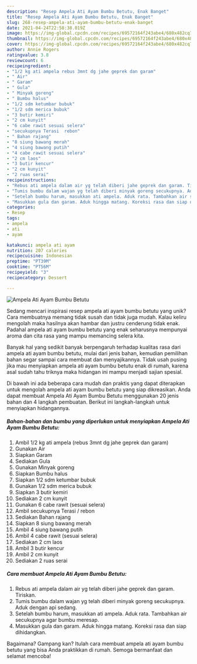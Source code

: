 ```yaml
---
description: "Resep Ampela Ati Ayam Bumbu Betutu, Enak Banget"
title: "Resep Ampela Ati Ayam Bumbu Betutu, Enak Banget"
slug: 268-resep-ampela-ati-ayam-bumbu-betutu-enak-banget
date: 2021-04-24T22:58:38.019Z
image: https://img-global.cpcdn.com/recipes/69572164f243abe4/680x482cq70/ampela-ati-ayam-bumbu-betutu-foto-resep-utama.jpg
thumbnail: https://img-global.cpcdn.com/recipes/69572164f243abe4/680x482cq70/ampela-ati-ayam-bumbu-betutu-foto-resep-utama.jpg
cover: https://img-global.cpcdn.com/recipes/69572164f243abe4/680x482cq70/ampela-ati-ayam-bumbu-betutu-foto-resep-utama.jpg
author: Annie Rogers
ratingvalue: 3.8
reviewcount: 6
recipeingredient:
- "1/2 kg ati ampela rebus 3mnt dg jahe geprek dan garam"
- " Air"
- " Garam"
- " Gula"
- " Minyak goreng"
- " Bumbu halus"
- "1/2 sdm ketumbar bubuk"
- "1/2 sdm merica bubuk"
- "3 butir kemiri"
- "2 cm kunyit"
- "6 cabe rawit sesuai selera"
- "secukupnya Terasi  rebon"
- " Bahan rajang"
- "8 siung bawang merah"
- "4 siung bawang putih"
- "4 cabe rawit sesuai selera"
- "2 cm laos"
- "3 butir kencur"
- "2 cm kunyit"
- "2 ruas serai"
recipeinstructions:
- "Rebus ati ampela dalam air yg telah diberi jahe geprek dan garam. Tiriskan."
- "Tumis bumbu dalam wajan yg telah diberi minyak goreng secukupnya. Aduk dengan api sedang."
- "Setelah bumbu harum, masukkan ati ampela. Aduk rata. Tambahkan air secukupnya agar bumbu meresap."
- "Masukkan gula dan garam. Aduk hingga matang. Koreksi rasa dan siap dihidangkan."
categories:
- Resep
tags:
- ampela
- ati
- ayam

katakunci: ampela ati ayam 
nutrition: 207 calories
recipecuisine: Indonesian
preptime: "PT39M"
cooktime: "PT56M"
recipeyield: "3"
recipecategory: Dessert

---
```



![Ampela Ati Ayam Bumbu Betutu](https://img-global.cpcdn.com/recipes/69572164f243abe4/680x482cq70/ampela-ati-ayam-bumbu-betutu-foto-resep-utama.jpg)

Sedang mencari inspirasi resep ampela ati ayam bumbu betutu yang unik? Cara membuatnya memang tidak susah dan tidak juga mudah. Kalau keliru mengolah maka hasilnya akan hambar dan justru cenderung tidak enak. Padahal ampela ati ayam bumbu betutu yang enak seharusnya mempunyai aroma dan cita rasa yang mampu memancing selera kita.



Banyak hal yang sedikit banyak berpengaruh terhadap kualitas rasa dari ampela ati ayam bumbu betutu, mulai dari jenis bahan, kemudian pemilihan bahan segar sampai cara membuat dan menyajikannya. Tidak usah pusing jika mau menyiapkan ampela ati ayam bumbu betutu enak di rumah, karena asal sudah tahu triknya maka hidangan ini mampu menjadi sajian spesial.


Di bawah ini ada beberapa cara mudah dan praktis yang dapat diterapkan untuk mengolah ampela ati ayam bumbu betutu yang siap dikreasikan. Anda dapat membuat Ampela Ati Ayam Bumbu Betutu menggunakan 20 jenis bahan dan 4 langkah pembuatan. Berikut ini langkah-langkah untuk menyiapkan hidangannya.

<!--inarticleads1-->

##### Bahan-bahan dan bumbu yang diperlukan untuk menyiapkan Ampela Ati Ayam Bumbu Betutu:

1. Ambil 1/2 kg ati ampela (rebus 3mnt dg jahe geprek dan garam)
1. Gunakan  Air
1. Siapkan  Garam
1. Sediakan  Gula
1. Gunakan  Minyak goreng
1. Siapkan  Bumbu halus
1. Siapkan 1/2 sdm ketumbar bubuk
1. Gunakan 1/2 sdm merica bubuk
1. Siapkan 3 butir kemiri
1. Sediakan 2 cm kunyit
1. Gunakan 6 cabe rawit (sesuai selera)
1. Ambil secukupnya Terasi / rebon
1. Sediakan  Bahan rajang
1. Siapkan 8 siung bawang merah
1. Ambil 4 siung bawang putih
1. Ambil 4 cabe rawit (sesuai selera)
1. Sediakan 2 cm laos
1. Ambil 3 butir kencur
1. Ambil 2 cm kunyit
1. Sediakan 2 ruas serai




<!--inarticleads2-->

##### Cara membuat Ampela Ati Ayam Bumbu Betutu:

1. Rebus ati ampela dalam air yg telah diberi jahe geprek dan garam. Tiriskan.
1. Tumis bumbu dalam wajan yg telah diberi minyak goreng secukupnya. Aduk dengan api sedang.
1. Setelah bumbu harum, masukkan ati ampela. Aduk rata. Tambahkan air secukupnya agar bumbu meresap.
1. Masukkan gula dan garam. Aduk hingga matang. Koreksi rasa dan siap dihidangkan.




Bagaimana? Gampang kan? Itulah cara membuat ampela ati ayam bumbu betutu yang bisa Anda praktikkan di rumah. Semoga bermanfaat dan selamat mencoba!
